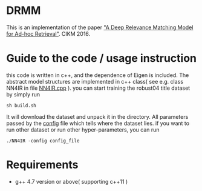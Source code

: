 # DRMM
This is an implementation of the paper ["A Deep Relevance Matching Model for Ad-hoc Retrieval"](http://www.bigdatalab.ac.cn/~gjf/papers/2016/CIKM2016a_guo.pdf). CIKM 2016.

# Guide to the code / usage instruction
this code is written in c++, and the dependence of Eigen is included. The abstract model structures are implemented in c++ class( see e.g. class NN4IR in file [NN4IR.cpp](./NN4IR.cpp) ). you can start training the robust04 title dataset by simply run 
<pre><code>sh build.sh</code></pre>
It will download the dataset and unpack it in the directory. All parameters passed by the [config](./config.ini) file which tells where the dataset lies. if you want to run other dataset or run other hyper-parameters, you can run
<pre><code>./NN4IR -config config_file</code></pre>
# Requirements
 * g++ 4.7 version or above( supporting c++11 )
